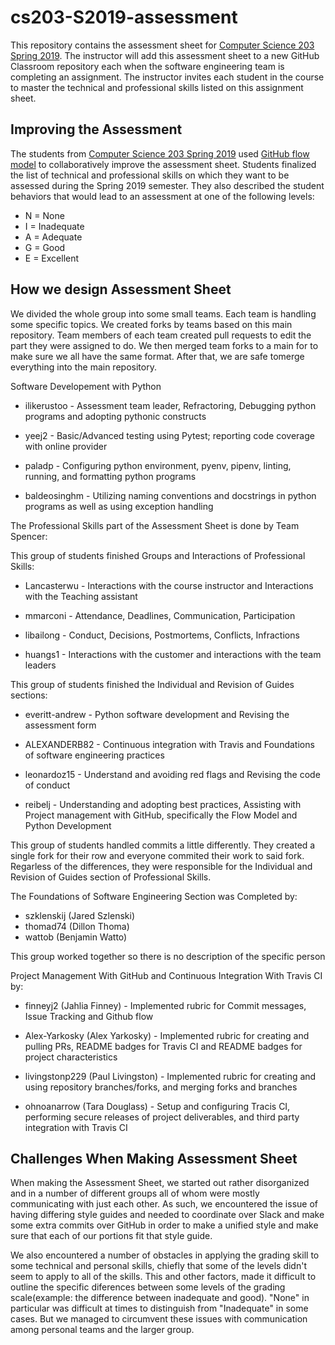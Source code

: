# cs203-S2019-assessment

This repository contains the assessment sheet for [Computer Science 203 Spring
2019](https://www.gregorykapfhammer.com/teaching/cs203S2019/). The instructor
will add this assessment sheet to a new GitHub Classroom repository each when
the software engineering team is completing an assignment. The instructor
invites each student in the course to master the technical and professional
skills listed on this assignment sheet.

## Improving the Assessment

The students from [Computer Science 203 Spring
2019](https://www.gregorykapfhammer.com/teaching/cs203S2019/) used [GitHub flow
model](https://help.github.com/articles/github-flow/) to collaboratively improve
the assessment sheet. Students finalized the list of technical and
professional skills on which they want to be assessed during the Spring 2019
semester. They also described the student behaviors that would lead to an
assessment at one of the following levels:

* N = None
* I = Inadequate
* A = Adequate
* G = Good
* E = Excellent

## How we design Assessment Sheet

We divided the whole group into some small teams. Each team is handling some specific
topics. We created forks by teams based on this main repository. Team members of
each team created pull requests to edit the part they were assigned to do. We
then merged team forks to a main for to make sure we all have the same format.
After that, we are safe tomerge everything into the main repository.

Software Developement with Python

* ilikerustoo - Assessment team leader, Refractoring, Debugging python
programs and adopting pythonic constructs

* yeej2 - Basic/Advanced testing using Pytest; reporting code
coverage with online provider

* paladp - Configuring python environment, pyenv, pipenv, linting,
running, and formatting python programs

* baldeosinghm - Utilizing naming conventions and docstrings in python
programs as well as using exception handling

The Professional Skills part of the Assessment Sheet is done by Team Spencer:

This group of students finished Groups and Interactions of Professional Skills:

* Lancasterwu - Interactions with the course instructor and Interactions with the
Teaching assistant

* mmarconi - Attendance, Deadlines, Communication, Participation

* libailong - Conduct, Decisions, Postmortems, Conflicts, Infractions

* huangs1 - Interactions with the customer and interactions with the team leaders

This group of students finished the Individual and Revision of Guides sections:

* everitt-andrew - Python software development and Revising the assessment form

* ALEXANDERB82 - Continuous integration with Travis and Foundations of software
engineering practices

* leonardoz15 - Understand and avoiding red flags and Revising the code of conduct

* reibelj - Understanding and adopting best practices, Assisting with Project management
with GitHub, specifically the Flow Model and Python Development

This group of students handled commits a little differently. They created a single
fork for their row and everyone commited their work to said fork. Regarless of the
differences, they were responsible for the Individual and Revision of Guides
section of Professional Skills.

The Foundations of Software Engineering Section was Completed by:

* szklenskij (Jared Szlenski)
* thomad74 (Dillon Thoma)
* wattob (Benjamin Watto)

This group worked together so  there is no description of the specific person

Project Management With GitHub and Continuous Integration With Travis CI by:

* finneyj2 (Jahlia Finney) - Implemented rubric for Commit messages, Issue Tracking
and Github flow

* Alex-Yarkosky (Alex Yarkosky) - Implemented rubric for creating and pulling
PRs, README badges for Travis CI and README badges for project characteristics

* livingstonp229 (Paul Livingston) - Implemented rubric for creating and using repository
branches/forks, and merging forks and branches

* ohnoanarrow (Tara Douglass) - Setup and configuring Tracis CI, performing secure
releases of project deliverables, and third party integration with Travis CI

## Challenges When Making Assessment Sheet

When making the Assessment Sheet, we started out rather disorganized and in
a number of different groups all of whom were mostly communicating with just
each other. As such, we encountered the issue of having differing style
guides and needed to coordinate over Slack and make some extra commits over
GitHub in order to make a unified style and make sure that each of our
portions fit that style guide.

We also encountered a number of obstacles in applying the grading skill to
some technical and personal skills, chiefly that some of the levels didn't
seem to apply to all of the skills. This and other factors, made it
difficult to outline the specific diferences between some levels of the
grading scale(example: the difference between inadequate and good).
"None" in particular was difficult at times to distinguish from
"Inadequate" in some cases. But we managed to circumvent these issues
with communication among personal teams and the larger group.
